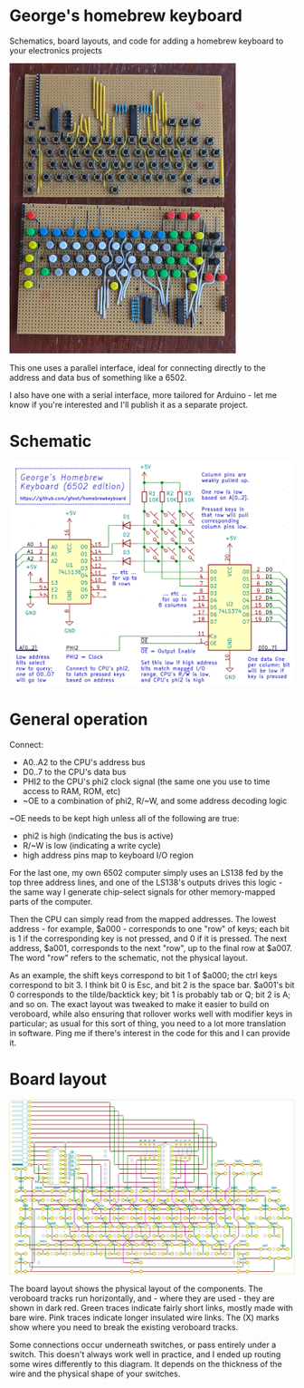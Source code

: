 # George's homebrew keyboard

Schematics, board layouts, and code for adding a homebrew keyboard to your electronics projects

<img src="homebrewkeyboards.jpg" alt="Photograph of assembled boards" width="400">

This one uses a parallel interface, ideal for connecting directly to the address and data bus of something like a 6502.

I also have one with a serial interface, more tailored for Arduino - let me know if you're interested and I'll publish it as a separate project.

# Schematic

<img src="Schematic.png" alt="Annotated schematic of George's Homebrew Keyboard (6502 edition)" width="512">

# General operation

Connect:
* A0..A2 to the CPU's address bus
* D0..7 to the CPU's data bus
* PHI2 to the CPU's phi2 clock signal (the same one you use to time access to RAM, ROM, etc)
* ~OE to a combination of phi2, R/~W, and some address decoding logic

~OE needs to be kept high unless all of the following are true:
* phi2 is high (indicating the bus is active)
* R/~W is low (indicating a write cycle)
* high address pins map to keyboard I/O region

For the last one, my own 6502 computer simply uses an LS138 fed by the top three address lines, and one of the LS138's outputs drives this logic - the same way I generate chip-select signals for other memory-mapped parts of the computer.

Then the CPU can simply read from the mapped addresses.  The lowest address - for example, $a000 - corresponds to one "row" of keys; each bit is 1 if the corresponding key is not pressed, and 0 if it is pressed.  The next address, $a001, corresponds to the next "row", up to the final row at $a007.  The word "row" refers to the schematic, not the physical layout.

As an example, the shift keys correspond to bit 1 of $a000; the ctrl keys correspond to bit 3.  I think bit 0 is Esc, and bit 2 is the space bar.  $a001's bit 0 corresponds to the tilde/backtick key; bit 1 is probably tab or Q; bit 2 is A; and so on.  The exact layout was tweaked to make it easier to build on veroboard, while also ensuring that rollover works well with modifier keys in particular; as usual for this sort of thing, you need to a lot more translation in software.  Ping me if there's interest in the code for this and I can provide it.

# Board layout

<img src="BoardLayout.png" alt="Physical board layout" width="512">

The board layout shows the physical layout of the components.  The veroboard tracks run horizontally, and - where they are used - they are shown in dark red.  Green traces indicate fairly short links, mostly made with bare wire.  Pink traces indicate longer insulated wire links.  The (X) marks show where you need to break the existing veroboard tracks.

Some connections occur underneath switches, or pass entirely under a switch.  This doesn't always work well in practice, and I ended up routing some wires differently to this diagram.  It depends on the thickness of the wire and the physical shape of your switches.
